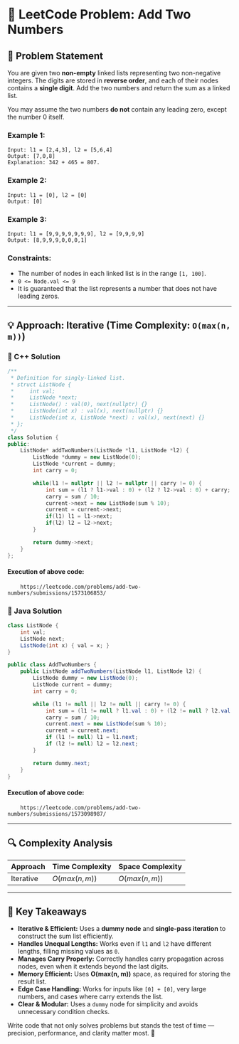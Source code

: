 # 🧠 LeetCode Problem: Add Two Numbers

## 📌 Problem Statement

You are given two **non-empty** linked lists representing two non-negative integers. The digits are stored in **reverse order**, and each of their nodes contains a **single digit**. Add the two numbers and return the sum as a linked list.

You may assume the two numbers **do not** contain any leading zero, except the number 0 itself.

### Example 1:

```plaintext
Input: l1 = [2,4,3], l2 = [5,6,4]
Output: [7,0,8]
Explanation: 342 + 465 = 807.
```

### Example 2:

```plaintext
Input: l1 = [0], l2 = [0]
Output: [0]
```

### Example 3:

```plaintext
Input: l1 = [9,9,9,9,9,9,9], l2 = [9,9,9,9]
Output: [8,9,9,9,0,0,0,1]
```

### Constraints:

- The number of nodes in each linked list is in the range `[1, 100]`.
- `0 <= Node.val <= 9`
- It is guaranteed that the list represents a number that does not have leading zeros.

---

## 💡 Approach: Iterative (Time Complexity: `O(max(n, m))`)

### 🔧 C++ Solution
```cpp
/**
 * Definition for singly-linked list.
 * struct ListNode {
 *     int val;
 *     ListNode *next;
 *     ListNode() : val(0), next(nullptr) {}
 *     ListNode(int x) : val(x), next(nullptr) {}
 *     ListNode(int x, ListNode *next) : val(x), next(next) {}
 * };
 */
class Solution {
public:
    ListNode* addTwoNumbers(ListNode *l1, ListNode *l2) {
        ListNode *dummy = new ListNode(0);
        ListNode *current = dummy;
        int carry = 0;

        while(l1 != nullptr || l2 != nullptr || carry != 0) {
            int sum = (l1 ? l1->val : 0) + (l2 ? l2->val : 0) + carry;
            carry = sum / 10;
            current->next = new ListNode(sum % 10);
            current = current->next;
            if(l1) l1 = l1->next;
            if(l2) l2 = l2->next;
        }

        return dummy->next;
    }
};
```

#### Execution of above code:
```link
    https://leetcode.com/problems/add-two-numbers/submissions/1573106853/
```

### 🔧 Java Solution
```java
class ListNode {
    int val;
    ListNode next;
    ListNode(int x) { val = x; }
}

public class AddTwoNumbers {
    public ListNode addTwoNumbers(ListNode l1, ListNode l2) {
        ListNode dummy = new ListNode(0);
        ListNode current = dummy;
        int carry = 0;

        while (l1 != null || l2 != null || carry != 0) {
            int sum = (l1 != null ? l1.val : 0) + (l2 != null ? l2.val : 0) + carry;
            carry = sum / 10;
            current.next = new ListNode(sum % 10);
            current = current.next;
            if (l1 != null) l1 = l1.next;
            if (l2 != null) l2 = l2.next;
        }

        return dummy.next;
    }
}
```

#### Execution of above code:
```link
    https://leetcode.com/problems/add-two-numbers/submissions/1573098987/
```

---


## 🔍 Complexity Analysis

| Approach    | Time Complexity | Space Complexity |
|-------------|------------------|------------------|
| Iterative   | $O(max(n, m))$     | $O(max(n, m))$     |

---

## 🏅 Key Takeaways  

- **Iterative & Efficient:** Uses a **dummy node** and **single-pass iteration** to construct the sum list efficiently.  
- **Handles Unequal Lengths:** Works even if `l1` and `l2` have different lengths, filling missing values as `0`.  
- **Manages Carry Properly:** Correctly handles carry propagation across nodes, even when it extends beyond the last digits.  
- **Memory Efficient:** Uses **O(max(n, m))** space, as required for storing the result list.  
- **Edge Case Handling:** Works for inputs like `[0] + [0]`, very large numbers, and cases where carry extends the list.  
- **Clear & Modular:** Uses a `dummy` node for simplicity and avoids unnecessary condition checks.

Write code that not only solves problems but stands the test of time — precision, performance, and clarity matter most. 🎯
